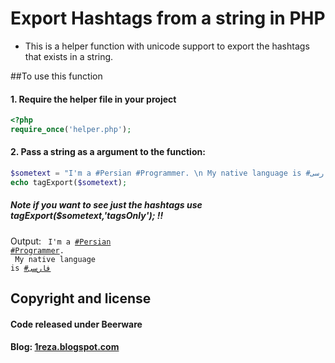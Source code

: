 Export Hashtags from a string in PHP
======================================
- This is a helper function with unicode support to export the hashtags that exists in a string.

##To use this function
#### 1. Require the helper file in your project
 ```php
<?php
require_once('helper.php'); 
```

#### 2. Pass a string as a argument to the function:
 ```php 
$sometext = "I'm a #Persian #Programmer. \n My native language is #فارسی";
echo tagExport($sometext); 
``` 
##### Note if you want to see just the hashtags use tagExport($sometext,'tagsOnly'); !!
 
 Output:
 <code>
 I'm a <a href="?lookfor=Persian">#Persian</a> <a href="?lookfor=Programmer">#Programmer</a>. <br> My native language is <a href="?lookfor=فارسی">#فارسی</a>
</code> 

## Copyright and license
#### Code released under Beerware
#### Blog: <a href="http://1reza.blogspot.com/"> 1reza.blogspot.com </a>
